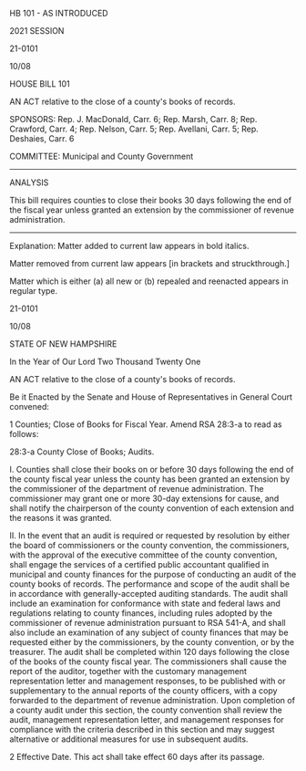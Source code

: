  HB 101 - AS INTRODUCED

 

 

2021 SESSION

 21-0101

 10/08

 

HOUSE BILL 101

 

AN ACT relative to the close of a county's books of records.

 

SPONSORS: Rep. J. MacDonald, Carr. 6; Rep. Marsh, Carr. 8; Rep. Crawford, Carr. 4; Rep. Nelson, Carr. 5; Rep. Avellani, Carr. 5; Rep. Deshaies, Carr. 6

 

COMMITTEE: Municipal and County Government

 

-----------------------------------------------------------------

 

ANALYSIS

 

 This bill requires counties to close their books 30 days following the end of the fiscal year unless granted an extension by the commissioner of revenue administration.

 

- - - - - - - - - - - - - - - - - - - - - - - - - - - - - - - - - - - - - - - - - - - - - - - - - - - - - - - - - - - - - - - - - - - - - - - - - - - 

 

Explanation: Matter added to current law appears in bold italics.

 Matter removed from current law appears [in brackets and struckthrough.]

 Matter which is either (a) all new or (b) repealed and reenacted appears in regular type.

 21-0101

 10/08

 

STATE OF NEW HAMPSHIRE

 

In the Year of Our Lord Two Thousand Twenty One

 

AN ACT relative to the close of a county's books of records.

 

Be it Enacted by the Senate and House of Representatives in General Court convened:

 

 1 Counties; Close of Books for Fiscal Year. Amend RSA 28:3-a to read as follows:

 28:3-a County Close of Books; Audits. 

 I. Counties shall close their books on or before 30 days following the end of the county fiscal year unless the county has been granted an extension by the commissioner of the department of revenue administration. The commissioner may grant one or more 30-day extensions for cause, and shall notify the chairperson of the county convention of each extension and the reasons it was granted.

 II. In the event that an audit is required or requested by resolution by either the board of commissioners or the county convention, the commissioners, with the approval of the executive committee of the county convention, shall engage the services of a certified public accountant qualified in municipal and county finances for the purpose of conducting an audit of the county books of records. The performance and scope of the audit shall be in accordance with generally-accepted auditing standards. The audit shall include an examination for conformance with state and federal laws and regulations relating to county finances, including rules adopted by the commissioner of revenue administration pursuant to RSA 541-A, and shall also include an examination of any subject of county finances that may be requested either by the commissioners, by the county convention, or by the treasurer. The audit shall be completed within 120 days following the close of the books of the county fiscal year. The commissioners shall cause the report of the auditor, together with the customary management representation letter and management responses, to be published with or supplementary to the annual reports of the county officers, with a copy forwarded to the department of revenue administration. Upon completion of a county audit under this section, the county convention shall review the audit, management representation letter, and management responses for compliance with the criteria described in this section and may suggest alternative or additional measures for use in subsequent audits.

 2 Effective Date. This act shall take effect 60 days after its passage.

